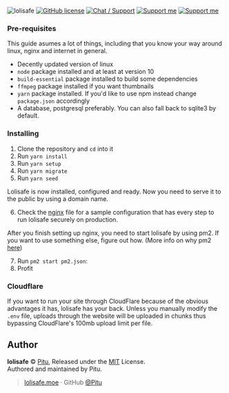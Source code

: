 ![lolisafe](https://lolisafe.moe/8KFePddY.png)
[![GitHub license](https://img.shields.io/badge/license-MIT-blue.svg?style=flat-square)](https://raw.githubusercontent.com/kanadeko/Kuro/master/LICENSE)
[![Chat / Support](https://img.shields.io/badge/Chat%20%2F%20Support-discord-7289DA.svg?style=flat-square)](https://discord.gg/5g6vgwn)
[![Support me](https://img.shields.io/endpoint.svg?url=https%3A%2F%2Fshieldsio-patreon.herokuapp.com%2Fpitu&style=flat-square)](https://www.patreon.com/pitu)
[![Support me](https://img.shields.io/badge/Support-Buy%20me%20a%20coffee-yellow.svg?style=flat-square)](https://www.buymeacoffee.com/kana)

### Pre-requisites
This guide asumes a lot of things, including that you know your way around linux, nginx and internet in general.

- Decently updated version of linux
- `node` package installed and at least at version 10
- `build-essential` package installed to build some dependencies
- `ffmpeg` package installed if you want thumbnails
- `yarn` package installed. If you'd like to use npm instead change `package.json` accordingly
- A database, postgresql preferably. You can also fall back to sqlite3 by default.

### Installing

1. Clone the repository and `cd` into it
2. Run `yarn install`
3. Run `yarn setup`
4. Run `yarn migrate`
5. Run `yarn seed`

Lolisafe is now installed, configured and ready. Now you need to serve it to the public by using a domain name.

6. Check the [nginx](docs/nginx.md) file for a sample configuration that has every step to run lolisafe securely on production.

After you finish setting up nginx, you need to start lolisafe by using pm2. If you want to use something else, figure out how. (More info on why pm2 [here](docs/pm2.md))

7. Run `pm2 start pm2.json`:
8. Profit

### Cloudflare

If you want to run your site through CloudFlare because of the obvious advantages it has, lolisafe has your back. Unless you manually modify the `.env` file, uploads through the website will be uploaded in chunks thus bypassing CloudFlare's 100mb upload limit per file.

## Author

**lolisafe** © [Pitu](https://github.com/Pitu), Released under the [MIT](https://github.com/WeebDev/lolisafe/blob/master/LICENSE) License.<br>
Authored and maintained by Pitu.

> [lolisafe.moe](https://lolisafe.moe) · GitHub [@Pitu](https://github.com/Pitu)
